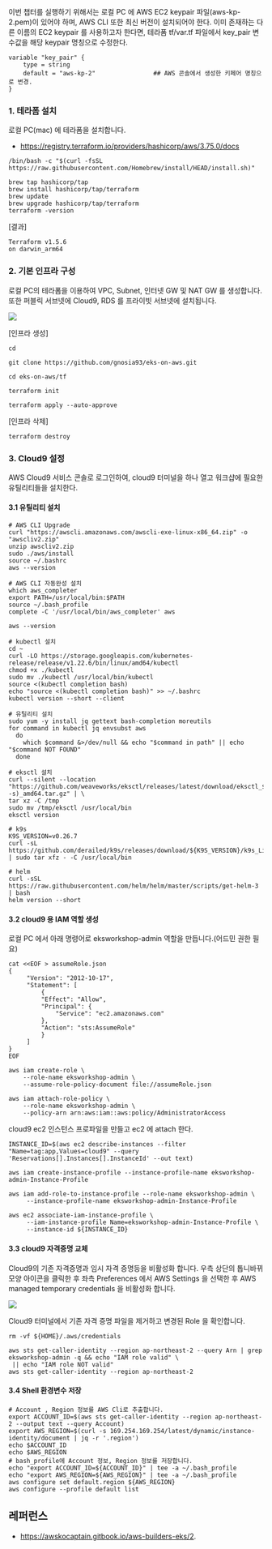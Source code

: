 이번 챕터를 실행하기 위해서는 로컬 PC 에 AWS EC2 keypair 파일(aws-kp-2.pem)이 있어야 하며, AWS CLI 또한 최신 버전이 설치되어야 한다. 
이미 존재하는 다른 이름의 EC2 keypair 를 사용하고자 한다면, 테라폼 tf/var.tf 파일에서 key_pair 변수값을 해당 keypair 명칭으로 수정한다. 
```
variable "key_pair" {
    type = string
    default = "aws-kp-2"                ## AWS 콘솔에서 생성한 키페어 명칭으로 변경.
}
```


### 1. 테라폼 설치 ###

로컬 PC(mac) 에 테라폼을 설치합니다. 
* https://registry.terraform.io/providers/hashicorp/aws/3.75.0/docs 
```
/bin/bash -c "$(curl -fsSL https://raw.githubusercontent.com/Homebrew/install/HEAD/install.sh)"

brew tap hashicorp/tap
brew install hashicorp/tap/terraform
brew update
brew upgrade hashicorp/tap/terraform
terraform -version
```
[결과]
```
Terraform v1.5.6
on darwin_arm64
```

### 2. 기본 인프라 구성 ###

로컬 PC의 테라폼을 이용하여 VPC, Subnet, 인터넷 GW 및 NAT GW 를 생성합니다. 또한 퍼블릭 서브넷에 Cloud9, RDS 를 프라이빗 서브넷에 설치됩니다. 

![](https://github.com/gnosia93/eks-on-aws/blob/main/images/eks-on-aws-archi-base-3.png)

[인프라 생성]
```
cd

git clone https://github.com/gnosia93/eks-on-aws.git

cd eks-on-aws/tf

terraform init

terraform apply --auto-approve
```

[인프라 삭제]
```
terraform destroy
```


### 3. Cloud9 설정 ###

AWS Cloud9 서비스 콘솔로 로그인하여, cloud9 터미널을 하나 열고 워크샵에 필요한 유틸리티들을 설치한다.

#### 3.1 유틸리티 설치 ####
```
# AWS CLI Upgrade
curl "https://awscli.amazonaws.com/awscli-exe-linux-x86_64.zip" -o "awscliv2.zip"
unzip awscliv2.zip
sudo ./aws/install
source ~/.bashrc
aws --version

# AWS CLI 자동완성 설치 
which aws_completer
export PATH=/usr/local/bin:$PATH
source ~/.bash_profile
complete -C '/usr/local/bin/aws_completer' aws

aws --version

# kubectl 설치
cd ~
curl -LO https://storage.googleapis.com/kubernetes-release/release/v1.22.6/bin/linux/amd64/kubectl
chmod +x ./kubectl
sudo mv ./kubectl /usr/local/bin/kubectl
source <(kubectl completion bash)
echo "source <(kubectl completion bash)" >> ~/.bashrc
kubectl version --short --client

# 유틸리티 설치
sudo yum -y install jq gettext bash-completion moreutils
for command in kubectl jq envsubst aws
  do
    which $command &>/dev/null && echo "$command in path" || echo "$command NOT FOUND"
  done

# eksctl 설치
curl --silent --location "https://github.com/weaveworks/eksctl/releases/latest/download/eksctl_$(uname -s)_amd64.tar.gz" | \
tar xz -C /tmp
sudo mv /tmp/eksctl /usr/local/bin
eksctl version

# k9s
K9S_VERSION=v0.26.7
curl -sL https://github.com/derailed/k9s/releases/download/${K9S_VERSION}/k9s_Linux_x86_64.tar.gz | sudo tar xfz - -C /usr/local/bin

# helm
curl -sSL https://raw.githubusercontent.com/helm/helm/master/scripts/get-helm-3 | bash
helm version --short
```

#### 3.2 cloud9 용 IAM 역할 생성 ####

로컬 PC 에서 아래 명령어로 eksworkshop-admin 역할을 만듭니다.(어드민 권한 필요)
```
cat <<EOF > assumeRole.json
{
     "Version": "2012-10-17",
     "Statement": [
         {
         "Effect": "Allow",
         "Principal": {
             "Service": "ec2.amazonaws.com"
         },
         "Action": "sts:AssumeRole"
         }
     ]
}
EOF

aws iam create-role \
    --role-name eksworkshop-admin \
    --assume-role-policy-document file://assumeRole.json

aws iam attach-role-policy \
    --role-name eksworkshop-admin \
    --policy-arn arn:aws:iam::aws:policy/AdministratorAccess
```

cloud9 ec2 인스턴스 프로파일을 만들고 ec2 에 attach 한다. 
```
INSTANCE_ID=$(aws ec2 describe-instances --filter "Name=tag:app,Values=cloud9" --query 'Reservations[].Instances[].InstanceId' --out text)

aws iam create-instance-profile --instance-profile-name eksworkshop-admin-Instance-Profile

aws iam add-role-to-instance-profile --role-name eksworkshop-admin \
     --instance-profile-name eksworkshop-admin-Instance-Profile

aws ec2 associate-iam-instance-profile \
     --iam-instance-profile Name=eksworkshop-admin-Instance-Profile \
     --instance-id ${INSTANCE_ID}
```

#### 3.3 cloud9 자격증명 교체 ####

Cloud9의 기존 자격증명과 임시 자격 증명등을 비활성화 합니다. 우측 상단의 톱니바뀌 모양 아이콘을 클릭한 후 좌측 Preferences 에서 AWS Settings 을 선택한 후 AWS managed temporary credentials 을 비활성화 합니다. 

![](https://github.com/gnosia93/eks-on-aws/blob/main/images/cloud9-role-apply-4.png)

Cloud9 터미널에서 기존 자격 증명 파일을 제거하고 변경된 Role 을 확인합니다. 
```
rm -vf ${HOME}/.aws/credentials

aws sts get-caller-identity --region ap-northeast-2 --query Arn | grep eksworkshop-admin -q && echo "IAM role valid" \
 || echo "IAM role NOT valid"
aws sts get-caller-identity --region ap-northeast-2
```

#### 3.4 Shell 환경변수 저장 ####

```
# Account , Region 정보를 AWS Cli로 추출합니다.
export ACCOUNT_ID=$(aws sts get-caller-identity --region ap-northeast-2 --output text --query Account)
export AWS_REGION=$(curl -s 169.254.169.254/latest/dynamic/instance-identity/document | jq -r '.region')
echo $ACCOUNT_ID
echo $AWS_REGION
# bash_profile에 Account 정보, Region 정보를 저장합니다.
echo "export ACCOUNT_ID=${ACCOUNT_ID}" | tee -a ~/.bash_profile
echo "export AWS_REGION=${AWS_REGION}" | tee -a ~/.bash_profile
aws configure set default.region ${AWS_REGION}
aws configure --profile default list
```

## 레퍼런스 ##

* https://awskocaptain.gitbook.io/aws-builders-eks/2.
